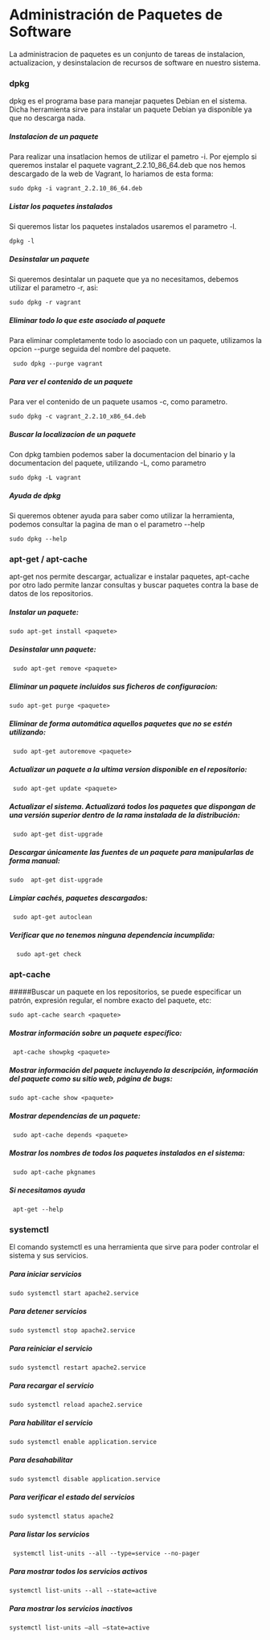 # Administración de Paquetes de Software

La administracion de paquetes es un conjunto de tareas de instalacion, actualizacion, y desinstalacion de recursos de software
en nuestro sistema.

### dpkg

dpkg es el programa base para manejar paquetes Debian en el sistema. Dicha herramienta sirve para instalar un paquete Debian ya disponible ya que no descarga nada. 


##### Instalacion de un paquete
 
Para realizar una insatlacion hemos de utilizar el pametro -i. Por ejemplo si queremos instalar el paquete vagrant_2.2.10_86_64.deb que nos hemos descargado de la web de Vagrant, lo hariamos de esta forma:

    sudo dpkg -i vagrant_2.2.10_86_64.deb

##### Listar los paquetes instalados
 
Si queremos listar los paquetes instalados usaremos el parametro -l.

    dpkg -l

##### Desinstalar un paquete
 
Si queremos desintalar un paquete que ya no necesitamos, debemos utilizar el parametro -r, asi:
    
    sudo dpkg -r vagrant

##### Eliminar todo lo que este asociado al paquete

Para eliminar completamente todo lo asociado con un paquete, utilizamos la opcion --purge seguida del nombre del paquete.

     sudo dpkg --purge vagrant
 
##### Para ver el contenido de un paquete 

Para ver el contenido de un paquete usamos -c, como parametro. 

    sudo dpkg -c vagrant_2.2.10_x86_64.deb

##### Buscar la localizacion de un paquete
 
Con dpkg tambien podemos saber la documentacion del binario y la documentacion del paquete, utilizando -L, como parametro 

    sudo dpkg -L vagrant

##### Ayuda de dpkg  
 Si queremos obtener ayuda para saber como utilizar la herramienta, podemos consultar la pagina de man o el parametro --help
   
    sudo dpkg --help




### apt-get / apt-cache

apt-get nos permite descargar, actualizar e instalar paquetes, apt-cache por otro lado permite lanzar consultas y buscar paquetes contra la base de datos de los repositorios.

##### Instalar un paquete:
 
    sudo apt-get install <paquete> 

##### Desinstalar unn paquete:
    
     sudo apt-get remove <paquete>

##### Eliminar un paquete incluidos sus ficheros de configuracion:

    sudo apt-get purge <paquete> 

##### Eliminar de forma automática aquellos paquetes que no se estén utilizando: 

     sudo apt-get autoremove <paquete> 

##### Actualizar un paquete a la ultima version disponible en el repositorio:

     sudo apt-get update <paquete>

##### Actualizar el sistema. Actualizará todos los paquetes que dispongan de una versión superior dentro de la rama instalada de la distribución:

     sudo apt-get dist-upgrade

##### Descargar únicamente las fuentes de un paquete para manipularlas de forma manual:

    sudo  apt-get dist-upgrade

##### Limpiar cachés, paquetes descargados:

     sudo apt-get autoclean

##### Verificar que no tenemos ninguna dependencia incumplida:

      sudo apt-get check


### apt-cache

#####Buscar un paquete en los repositorios, se puede especificar un patrón, expresión regular, el nombre exacto del paquete, etc:

    sudo apt-cache search <paquete> 

##### Mostrar información sobre un paquete específico:

     apt-cache showpkg <paquete>

##### Mostrar información del paquete incluyendo la descripción, información del paquete como su sitio web, página de bugs:
     
    sudo apt-cache show <paquete>

##### Mostrar dependencias de un paquete:
   
     sudo apt-cache depends <paquete>

##### Mostrar los nombres de todos los paquetes instalados en el sistema:

     sudo apt-cache pkgnames
##### Si necesitamos ayuda 

     apt-get --help 


### systemctl
El comando systemctl es una herramienta que sirve para poder controlar el sistema y sus servicios. 

##### Para iniciar servicios 

    sudo systemctl start apache2.service

##### Para detener servicios

    sudo systemctl stop apache2.service

##### Para reiniciar el servicio 

    sudo systemctl restart apache2.service

##### Para recargar el servicio 

    sudo systemctl reload apache2.service

##### Para habilitar el servicio 

    sudo systemctl enable application.service

##### Para desahabilitar 

    sudo systemctl disable application.service

##### Para verificar el estado del servicios

    sudo systemctl status apache2

##### Para listar los servicios
 
     systemctl list-units --all --type=service --no-pager

##### Para mostrar todos los servicios activos
 
    systemctl list-units --all --state=active

##### Para mostrar los servicios inactivos 

    systemctl list-units –all –state=active


